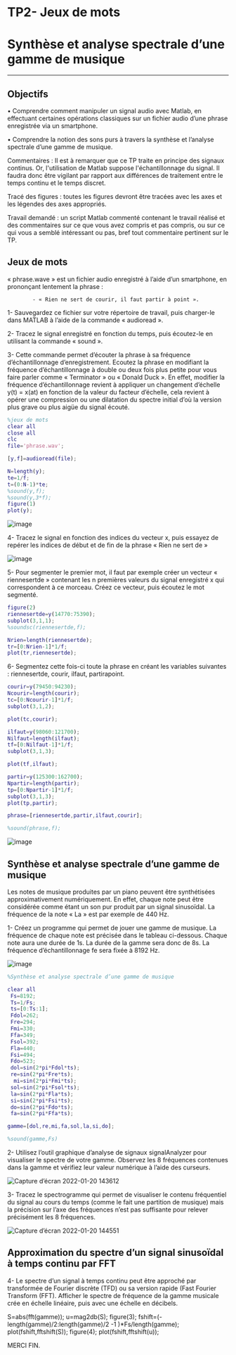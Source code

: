 # TP2- Jeux de mots

# Synthèse et analyse spectrale d’une gamme de musique
-------------------------------------------------------------------
## Objectifs

• Comprendre comment manipuler un signal audio avec Matlab, en effectuant
certaines opérations classiques sur un fichier audio d’une phrase enregistrée via
un smartphone.

• Comprendre la notion des sons purs à travers la synthèse et l’analyse spectrale
d’une gamme de musique.

Commentaires : Il est à remarquer que ce TP traite en principe des signaux continus.
Or, l'utilisation de Matlab suppose l'échantillonnage du signal. Il faudra donc être
vigilant par rapport aux différences de traitement entre le temps continu et le temps
discret.

Tracé des figures : toutes les figures devront être tracées avec les axes et les
légendes des axes appropriés.

Travail demandé : un script Matlab commenté contenant le travail réalisé et des
commentaires sur ce que vous avez compris et pas compris, ou sur ce qui vous a
semblé intéressant ou pas, bref tout commentaire pertinent sur le TP.

## Jeux de mots

« phrase.wave » est un fichier audio enregistré à l’aide d’un smartphone, en
prononçant lentement la phrase : 

            - « Rien ne sert de courir, il faut partir à point ». 

1- Sauvegardez ce fichier sur votre répertoire de travail, puis charger-le dans MATLAB
à l’aide de la commande « audioread ».


2- Tracez le signal enregistré en fonction du temps, puis écoutez-le en utilisant la
commande « sound ».

3- Cette commande permet d’écouter la phrase à sa fréquence d’échantillonnage
d’enregistrement. Ecoutez la phrase en modifiant la fréquence d’échantillonnage à
double ou deux fois plus petite pour vous faire parler comme « Terminator » ou «
Donald Duck ». En effet, modifier la fréquence d’échantillonnage revient à appliquer
un changement d’échelle y(t) = x(at) en fonction de la valeur du facteur d’échelle, cela
revient à opérer une compression ou une dilatation du spectre initial d’où la version
plus grave ou plus aigüe du signal écouté.




```Matlab
%jeux de mots
clear all
close all
clc
file='phrase.wav';

[y,f]=audioread(file);

N=length(y);
te=1/f;
t=(0:N-1)*te;
%sound(y,f);
%sound(y,3*f);
figure(1)
plot(y);

```
![image](https://user-images.githubusercontent.com/85129301/150338715-0548c7e6-f5fa-4198-819f-6d2e5c0230cb.png)


4- Tracez le signal en fonction des indices du vecteur x, puis essayez de repérer les
indices de début et de fin de la phrase « Rien ne sert de »

  ![image](https://user-images.githubusercontent.com/85129301/150339085-104c7819-4136-460a-8a57-7bb39e4daa59.png)


5- Pour segmenter le premier mot, il faut par exemple créer un vecteur « riennesertde »
contenant les n premières valeurs du signal enregistré x qui correspondent à ce
morceau. Créez ce vecteur, puis écoutez le mot segmenté.

```Matlab
figure(2)
riennesertde=y(14770:75390);
subplot(3,1,1);
%soundsc(riennesertde,f);

Nrien=length(riennesertde);
tr=[0:Nrien-1]*1/f;
plot(tr,riennesertde);

```

6- Segmentez cette fois-ci toute la phrase en créant les variables suivantes :
riennesertde, courir, ilfaut, partirapoint.

```Matlab
courir=y(79450:94230);
Ncourir=length(courir);
tc=[0:Ncourir-1]*1/f;
subplot(3,1,2);

plot(tc,courir);

ilfaut=y(98060:121700);
Nilfaut=length(ilfaut);
tf=[0:Nilfaut-1]*1/f;
subplot(3,1,3);

plot(tf,ilfaut);

partir=y(125300:162700);
Npartir=length(partir);
tp=[0:Npartir-1]*1/f;
subplot(3,1,3);
plot(tp,partir);

phrase=[riennesertde,partir,ilfaut,courir];

%sound(phrase,f);

```

  
 ![image](https://user-images.githubusercontent.com/85129301/150338670-5c0d5730-d7fb-4dcf-9123-8c849e596fc3.png)
 
 ## Synthèse et analyse spectrale d’une gamme de musique

Les notes de musique produites par un piano peuvent être synthétisées
approximativement numériquement. En effet, chaque note peut être considérée
comme étant un son pur produit par un signal sinusoïdal. La fréquence de la note
« La » est par exemple de 440 Hz.

1- Créez un programme qui permet de jouer une gamme de musique. La fréquence
de chaque note est précisée dans le tableau ci-dessous. Chaque note aura une durée
de 1s. La durée de la gamme sera donc de 8s. La fréquence d’échantillonnage fe sera
fixée à 8192 Hz.

![image](https://user-images.githubusercontent.com/85129301/150407986-5f20df0b-fe33-4f78-8236-4816a13ac670.png)

```Matlab
%Synthèse et analyse spectrale d’une gamme de musique

clear all
 Fs=8192;
 Ts=1/Fs;
 ts=[0:Ts:1];
 Fdol=262; 
 Fre=294; 
 Fmi=330;
 Ffa=349;
 Fsol=392;
 Fla=440;
 Fsi=494;
 Fdo=523;
 dol=sin(2*pi*Fdol*ts);
 re=sin(2*pi*Fre*ts);
  mi=sin(2*pi*Fmi*ts);
 sol=sin(2*pi*Fsol*ts);
 la=sin(2*pi*Fla*ts);
 si=sin(2*pi*Fsi*ts);
 do=sin(2*pi*Fdo*ts);
 fa=sin(2*pi*Ffa*ts);

gamme=[dol,re,mi,fa,sol,la,si,do];

%sound(gamme,Fs)

```

2- Utilisez l’outil graphique d’analyse de signaux signalAnalyzer pour visualiser le
spectre de votre gamme. Observez les 8 fréquences contenues dans la gamme et
vérifiez leur valeur numérique à l’aide des curseurs.


![Capture d’écran 2022-01-20 143612](https://user-images.githubusercontent.com/85129301/150404076-7a86feb5-2408-41c3-b8d6-61f8020f0057.jpg)


3- Tracez le spectrogramme qui permet de visualiser le contenu fréquentiel du signal
au cours du temps (comme le fait une partition de musique) mais la précision sur l’axe
des fréquences n’est pas suffisante pour relever précisément les 8 fréquences.

![Capture d’écran 2022-01-20 144551](https://user-images.githubusercontent.com/85129301/150404128-ea23afde-78b8-4a32-b608-615443b440c9.jpg)


## Approximation du spectre d’un signal sinusoïdal à temps continu par FFT

4- Le spectre d’un signal à temps continu peut être approché par transformée de
Fourier discrète (TFD) ou sa version rapide (Fast Fourier Transform (FFT). Afficher le
spectre de fréquence de la gamme musicale crée en échelle linéaire, puis avec une
échelle en décibels.


S=abs(fft(gamme));
u=mag2db(S);
figure(3);
fshift=(-length(gamme)/2:length(gamme)/2 -1 )*Fs/length(gamme);
plot(fshift,fftshift(S));
figure(4);
plot(fshift,fftshift(u));


MERCI 
FIN.
